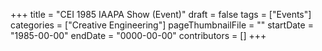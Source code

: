 +++
title = "CEI 1985 IAAPA Show (Event)"
draft = false
tags = ["Events"]
categories = ["Creative Engineering"]
pageThumbnailFile = ""
startDate = "1985-00-00"
endDate = "0000-00-00"
contributors = []
+++
